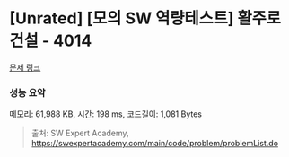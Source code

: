 # [Unrated] [모의 SW 역량테스트] 활주로 건설 - 4014 

[문제 링크](https://swexpertacademy.com/main/code/problem/problemDetail.do?contestProbId=AWIeW7FakkUDFAVH) 

### 성능 요약

메모리: 61,988 KB, 시간: 198 ms, 코드길이: 1,081 Bytes



> 출처: SW Expert Academy, https://swexpertacademy.com/main/code/problem/problemList.do